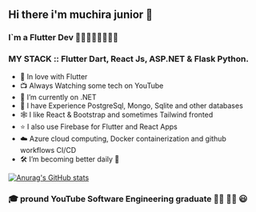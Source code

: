 ## Hi there i'm muchira junior 👋
### I`m a Flutter Dev 💙💙💙💙💙💙💙💙

### MY STACK :: Flutter Dart, React Js, ASP.NET & Flask Python.

- 💝 In love with Flutter 
- 📺 Always Watching some tech on YouTube
- 🌱 I’m currently on .NET
- 🎉 I have Experience PostgreSql, Mongo, Sqlite  and other databases
- 🕸️ I like  React & Bootstrap and sometimes Tailwind fronted
- ⭐ I also use Firebase for Flutter and React Apps
- ☁️ Azure cloud computing, Docker containerization and github workflows CI/CD
- 🛠️ I’m  becoming better daily 🦾

[![Anurag's GitHub stats](https://github-readme-stats.vercel.app/api?username=muchirajunior&theme=radical)](https://github.com/anuraghazra/github-readme-stats)

### :mortar_board: pround YouTube Software Engineering graduate :student: :man_factory_worker: :smiley:
